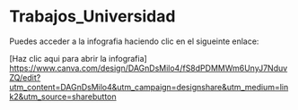 # Trabajos_Universidad
Puedes acceder a la infografia haciendo clic en el sigueinte enlace:

[Haz clic aqui para abrir la infografia] https://www.canva.com/design/DAGnDsMilo4/fS8dPDMMWm6UnyJ7NduvZQ/edit?utm_content=DAGnDsMilo4&utm_campaign=designshare&utm_medium=link2&utm_source=sharebutton